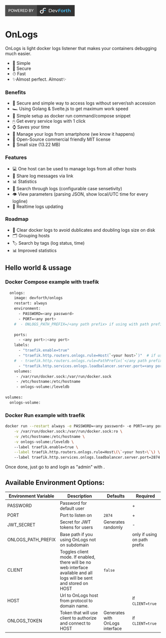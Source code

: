 <img src="./df_powered_by.svg" style="height:36px"/>

# OnLogs
OnLogs is light docker logs listener that makes your containers debugging much easier.

- 🧸 Simple
- 🔑 Secure
- ⏱ Fast
- ✨Almost perfect. Almost✨ 

### Benefits
- 🔑 Secure and simple way to access logs without server/ssh accession
- 🏎 Using Golang & Svelte.js to get maximum work speed
- 🧸 Simple setup as docker run command/compose snippet
- 🖱 Get every service logs with 1 click
- ⌚ Saves your time
- 📱 Manage your logs from smartphone (we know it happens)
- 🧾 Open-Source commercial friendly MIT license
- 💾 Small size (13.22 MB)

### Features
- 💻 One host can be used to manage logs from all other hosts
- 🔗 Share log messages via link
- 📊 Statistics
- 🔎 Search through logs (configurable case sensetivity)
- 👁 View parameters (parsing JSON, show local/UTC time for every logline)
- 🔴 Realtime logs updating

### Roadmap
- 💽 Clear docker logs to avoid dublicates and doubling logs size on disk
- 🗂 Grouping hosts
- 🏷 Search by tags (log status, time)
- 📊 Improved statistics

## Hello world & ussage
### Docker Compose example with traefik
```sh
  onlogs:
    image: devforth/onlogs
    restart: always
    environment:
      - PASSWORD=<any password>
      - PORT=<any port>
    #  - ONLOGS_PATH_PREFIX=/<any path prefix> if using with path prefix

    ports:
      - <any port>:<any port>
    labels:
      - "traefik.enable=true"
      - "traefik.http.routers.onlogs.rule=Host(`<your host>`)"  # if using on subdomain
    #  - traefik.http.routers.onlogs.rule=PathPrefix(`</any path prefix>`) # if using with path prefix
      - "traefik.http.services.onlogs.loadbalancer.server.port=<any port>"
    volumes:
     - /var/run/docker.sock:/var/run/docker.sock
     - /etc/hostname:/etc/hostname
     - onlogs-volume:/leveldb

volumes:
  onlogs-volume:
```

### Docker Run example with traefik
```sh
docker run --restart always -e PASSWORD=<any password> -e PORT=<any port> \
    -v /var/run/docker.sock:/var/run/docker.sock:ro \
    -v /etc/hostname:/etc/hostname \
    -v onlogs-volume:/leveldb \ 
    --label traefik.enable=true \
    --label traefik.http.routers.onlogs.rule=Host\(\`<your host>\`\) \ 
    --label traefik.http.services.onlogs.loadbalancer.server.port=2874 devforth/onlogs
```

Once done, just go to <your host> and login as "admin" with <any password>.

## Available Environment Options:
| Environment Variable       | Description   | Defaults | Required |
|----------------------------|---------------------------------|--------|-----------------|
| PASSWORD           | Password for default user                        |                    | +
| PORT               | Port to listen on                                | `2874`             | +
| JWT_SECRET         | Secret for JWT tokens for users                  | Generates randomly | -
| ONLOGS_PATH_PREFIX | Base path if you using OnLogs not on subdomain   |                    | only if using on path prefix
| CLIENT             | Toggles client mode. If enabled, there will be no web interface available and all logs will be sent  and stored on HOST                                                      | `false`
| HOST               | Url to OnLogs host from protocol to domain name. |                    | if `CLIENT=true`
| ONLOGS_TOKEN       | Token that will use client to authorize and connect to HOST | Generates with OnLogs interface   | if `CLIENT=true`
